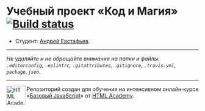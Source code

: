 # Учебный проект «Код и Магия» [![Build status][travis-image]][travis-url]

* Студент: [Андрей Евстафьев](https://up.htmlacademy.ru/javascript/11/user/215150).

---

_Не удаляйте и не обращайте внимание на папки и файлы:_<br>
_`.editorconfig`, `.eslintrc`, `.gitattributes`, `.gitignore`, `.travis.yml`, `package.json`._

---

<a href="https://htmlacademy.ru/intensive/javascript"><img align="left" width="50" height="50" title="HTML Academy" src="https://up.htmlacademy.ru/static/img/intensive/javascript/logo-for-github.svg"></a>

Репозиторий создан для обучения на интенсивном онлайн‑курсе «[Базовый JavaScript](https://htmlacademy.ru/intensive/javascript)» от [HTML Academy](https://htmlacademy.ru).

[travis-image]: https://travis-ci.org/htmlacademy-javascript/215150-code-and-magick.svg?branch=master
[travis-url]: https://travis-ci.org/htmlacademy-javascript/215150-code-and-magick

